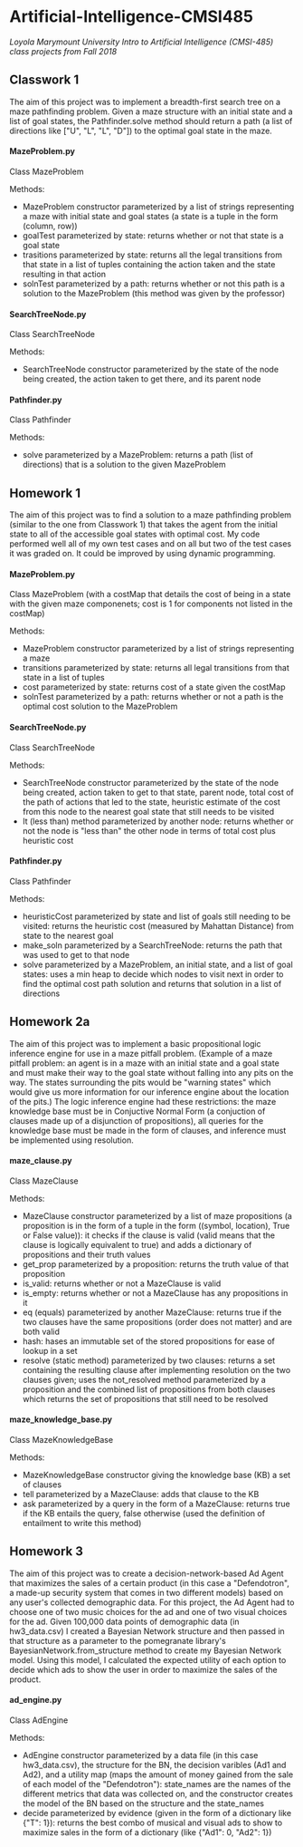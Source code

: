 # Artificial-Intelligence-CMSI485
*Loyola Marymount University Intro to Artificial Intelligence (CMSI-485) class projects from Fall 2018*

## Classwork 1
The aim of this project was to implement a breadth-first search tree on a maze pathfinding problem. Given a maze structure with an initial state and a list of goal states, the Pathfinder.solve method should return a path (a list of directions like ["U", "L", "L", "D"]) to the optimal goal state in the maze. 

#### MazeProblem.py
Class MazeProblem

Methods:
- MazeProblem constructor parameterized by a list of strings representing a maze with initial state and goal states (a state is a tuple in the form (column, row))
- goalTest parameterized by state: returns whether or not that state is a goal state
- trasitions parameterized by state: returns all the legal transitions from that state in a list of tuples containing the action taken and the state resulting in that action
- solnTest parameterized by a path: returns whether or not this path is a solution to the MazeProblem (this method was given by the professor)

#### SearchTreeNode.py
Class SearchTreeNode

Methods:
- SearchTreeNode constructor parameterized by the state of the node being created, the action taken to get there, and its parent node

#### Pathfinder.py
Class Pathfinder

Methods:
- solve parameterized by a MazeProblem: returns a path (list of directions) that is a solution to the given MazeProblem

## Homework 1
The aim of this project was to find a solution to a maze pathfinding problem (similar to the one from Classwork 1) that takes the agent from the initial state to all of the accessible goal states with optimal cost. My code performed well all of my own test cases and on all but two of the test cases it was graded on. It could be improved by using dynamic programming.

#### MazeProblem.py
Class MazeProblem (with a costMap that details the cost of being in a state with the given maze componenets; cost is 1 for components not listed in the costMap)

Methods:
- MazeProblem constructor parameterized by a list of strings representing a maze
- transitions parameterized by state: returns all legal transitions from that state in a list of tuples
- cost parameterized by state: returns cost of a state given the costMap
- solnTest parameterized by a path: returns whether or not a path is the optimal cost solution to the MazeProblem

#### SearchTreeNode.py
Class SearchTreeNode

Methods:
- SearchTreeNode constructor parameterized by the state of the node being created, action taken to get to that state, parent node, total cost of the path of actions that led to the state, heuristic estimate of the cost from this node to the nearest goal state that still needs to be visited
- lt (less than) method parameterized by another node: returns whether or not the node is "less than" the other node in terms of total cost plus heuristic cost

#### Pathfinder.py
Class Pathfinder

Methods:
- heuristicCost parameterized by state and list of goals still needing to be visited: returns the heuristic cost (measured by Mahattan Distance) from state to the nearest goal
- make_soln parameterized by a SearchTreeNode: returns the path that was used to get to that node
- solve parameterized by a MazeProblem, an initial state, and a list of goal states: uses a min heap to decide which nodes to visit next in order to find the optimal cost path solution and returns that solution in a list of directions

## Homework 2a
The aim of this project was to implement a basic propositional logic inference engine for use in a maze pitfall problem. (Example of a maze pitfall problem: an agent is in a maze with an initial state and a goal state and must make their way to the goal state without falling into any pits on the way. The states surrounding the pits would be "warning states" which would give us more information for our inference engine about the location of the pits.) The logic inference engine had these restrictions: the maze knowledge base must be in Conjuctive Normal Form (a conjuction of clauses made up of a disjunction of propositions), all queries for the knowledge base must be made in the form of clauses, and inference must be implemented using resolution.

#### maze_clause.py
Class MazeClause

Methods:
- MazeClause constructor parameterized by a list of maze propositions (a proposition is in the form of a tuple in the form ((symbol, location), True or False value)): it checks if the clause is valid (valid means that the clause is logically equivalent to true) and adds a dictionary of propositions and their truth values
- get_prop parameterized by a proposition: returns the truth value of that proposition
- is_valid: returns whether or not a MazeClause is valid
- is_empty: returns whether or not a MazeClause has any propositions in it
- eq (equals) parameterized by another MazeClause: returns true if the two clauses have the same propositions (order does not matter) and are both valid
- hash: hases an immutable set of the stored propositions for ease of lookup in a set
- resolve (static method) parameterized by two clauses: returns a set containing the resulting clause after implementing resolution on the two clauses given; uses the not_resolved method parameterized by a proposition and the combined list of propositions from both clauses which returns the set of propositions that still need to be resolved

#### maze_knowledge_base.py
Class MazeKnowledgeBase

Methods:
- MazeKnowledgeBase constructor giving the knowledge base (KB) a set of clauses
- tell parameterized by a MazeClause: adds that clause to the KB
- ask parameterized by a query in the form of a MazeClause: returns true if the KB entails the query, false otherwise (used the definition of entailment to write this method)

## Homework 3
The aim of this project was to create a decision-network-based Ad Agent that maximizes the sales of a certain product (in this case a "Defendotron", a made-up security system that comes in two different models) based on any user's collected demographic data. For this project, the Ad Agent had to choose one of two music choices for the ad and one of two visual choices for the ad. Given 100,000 data points of demographic data (in hw3_data.csv) I created a Bayesian Network structure and then passed in that structure as a parameter to the pomegranate library's BayesianNetwork.from_structure method to create my Bayesian Network model. Using this model, I calculated the expected utility of each option to decide which ads to show the user in order to maximize the sales of the product.

#### ad_engine.py
Class AdEngine

Methods:
- AdEngine constructor parameterized by a data file (in this case hw3_data.csv), the structure for the BN, the decision varibles (Ad1 and Ad2), and a utility map (maps the amount of money gained from the sale of each model of the "Defendotron"): state_names are the names of the different metrics that data was collected on, and the constructor creates the model of the BN based on the structure and the state_names
- decide parameterized by evidence (given in the form of a dictionary like {"T": 1}): returns the best combo of musical and visual ads to show to maximize sales in the form of a dictionary (like {"Ad1": 0, "Ad2": 1})
